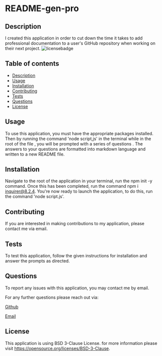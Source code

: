 # README-gen-pro


  ## Description

  I created this application in order to cut down the time it takes to add professional documentation to a user's GitHub repository when working on their next project.
![licensebadge](https://img.shields.io/badge/License-BSD%203--Clause-blue.svg)


  ## Table of contents
  - [Description](#Description)
  - [Usage](#Usage)
  - [Installation](#Installation)
  - [Contributing](#Contributing)
  - [Tests](#Tests)
  - [Questions](#Questions)
  - [License](#License)
  

  ## Usage

  To use this application, you must have the appropriate packages installed. Then by running the command 'node script,js' in the terminal while in the root of the file , you will be prompted with a series of questions . The answers to  your questions are formatted into markdown language and written to a new README file. 


  ## Installation

  Navigate to the root of the application in your terminal, run the npm init -y command. Once this has been completed, run the command npm i inquirer@8.2.4. You're now ready to launch the application, to do this, run the command 'node script.js'.


  ## Contributing

  If you are interested in making contributions to my application, please contact me via email.


  ## Tests

  To test this application, follow the given instructions for installation and answer the prompts as directed.


  ## Questions
  
  To report any issues with this application, you may contact me by email.

  For any further questions please reach out via:

  [Github](https://github.com/mariahmcdaniel)

  [Email](mailto:myemail12345@email.com)

  
  
  ## License

  This application is using BSD 3-Clause License. for more information please visit https://opensource.org/licenses/BSD-3-Clause.
  